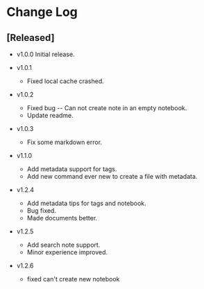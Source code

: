 # Change Log

## [Released]
- v1.0.0 Initial release.

- v1.0.1
    - Fixed local cache crashed.

- v1.0.2
    - Fixed bug -- Can not create note in an empty notebook.
    - Update readme.

- v1.0.3
    - Fix some markdown error.

- v1.1.0
    - Add metadata support for tags.
    - Add new command ever new to create a file with metadata.

- v1.2.4
    - Add metadata tips for tags and notebook.
    - Bug fixed.
    - Made documents better.

- v1.2.5
    - Add search note support.
    - Minor experience improved.

- v1.2.6
    - fixed can't create new notebook